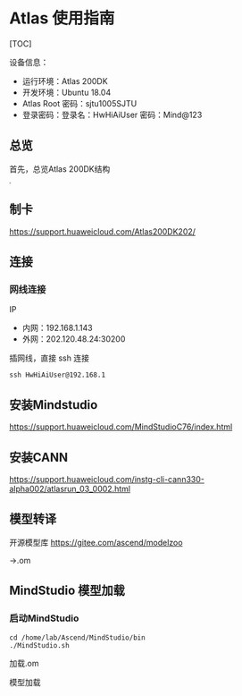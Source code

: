 # Atlas 使用指南

[TOC]

设备信息：

- 运行环境：Atlas 200DK
- 开发环境：Ubuntu 18.04
- Atlas Root 密码：sjtu1005SJTU
- 登录密码：登录名：HwHiAiUser 密码：Mind@123



## 总览

首先，总览Atlas 200DK结构



<img src="D:\Github\Reinforcement-Learning-in-Robotics\Tools\Atlas\Atlas软硬件架构.png" style="zoom:20%;" />

## 制卡

https://support.huaweicloud.com/Atlas200DK202/



## 连接

### 网线连接

IP

- 内网：192.168.1.143  
- 外网：202.120.48.24:30200

插网线，直接 ssh 连接

```
ssh HwHiAiUser@192.168.1
```







## 安装Mindstudio

https://support.huaweicloud.com/MindStudioC76/index.html



## 安装CANN

https://support.huaweicloud.com/instg-cli-cann330-alpha002/atlasrun_03_0002.html





## 模型转译

开源模型库 https://gitee.com/ascend/modelzoo 



->.om



## MindStudio 模型加载

### 启动MindStudio

```
cd /home/lab/Ascend/MindStudio/bin
./MindStudio.sh
```



加载.om

模型加载